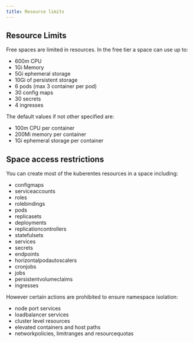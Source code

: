 ```yaml
---
title: Resource limits
---
```


## Resource Limits

Free spaces are limited in resources. In the free tier a space can use up to:
- 600m CPU
- 1Gi Memory
- 5Gi ephemeral storage
- 10Gi of persistent storage
- 6 pods (max 3 container per pod)
- 30 config maps
- 30 secrets
- 4 ingresses

The default values if not other specified are:
- 100m CPU per container
- 200Mi memory per container
- 1Gi ephemeral storage per container

## Space access restrictions

You can create most of the kuberentes resources in a space including:
- configmaps
- serviceaccounts
- roles
- rolebindings
- pods
- replicasets
- deployments
- replicationcontrollers
- statefulsets
- services
- secrets
- endpoints
- horizontalpodautoscalers
- cronjobs
- jobs
- persistentvolumeclaims
- ingresses

However certain actions are prohibited to ensure namespace isolation:
- node port services
- loadbalancer services
- cluster level resources
- elevated containers and host paths
- networkpolicies, limitranges and resourcequotas
